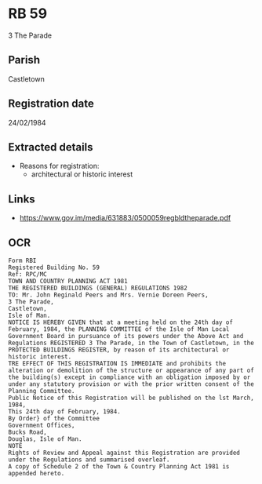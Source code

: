 # RB 59

3 The Parade

## Parish
Castletown

## Registration date
24/02/1984

## Extracted details
* Reasons for registration:
  - architectural or historic interest


## Links
- https://www.gov.im/media/631883/0500059regbldtheparade.pdf

## OCR
```
Form RBI
Registered Building No. 59
Ref: RPC/MC
TOWN AND COUNTRY PLANNING ACT 1981
THE REGISTERED BUILDINGS (GENERAL) REGULATIONS 1982
TO: Mr. John Reginald Peers and Mrs. Vernie Doreen Peers,
3 The Parade,
Castletown,
Isle of Man.
NOTICE IS HEREBY GIVEN that at a meeting held on the 24th day of
February, 1984, the PLANNING COMMITTEE of the Isle of Man Local
Government Board in pursuance of its powers under the Above Act and
Regulations REGISTERED 3 The Parade, in the Town of Castletown, in the
PROTECTED BUILDINGS REGISTER, by reason of its architectural or
historic interest.
TRE EFFECT OF THIS REGISTRATION IS IMMEDIATE and prohibits the
alteration or demolition of the structure or appearance of any part of
the building(s) except in compliance with an obligation imposed by or
under any statutory provision or with the prior written consent of the
Planning Committee.
Public Notice of this Registration will be published on the lst March,
1984,
This 24th day of February, 1984.
By Order} of the Committee
Government Offices,
Bucks Road,
Douglas, Isle of Man.
NOTE
Rights of Review and Appeal against this Registration are provided
under the Regulations and summarised overleaf.
A copy of Schedule 2 of the Town & Country Planning Act 1981 is
appended hereto.
```
